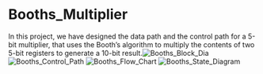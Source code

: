 # Booths_Multiplier
In this project, we have designed the data path and the control path for a 5-bit multiplier, that uses the Booth’s algorithm to multiply the contents of two 5-bit registers to generate a 10-bit result.![Booths_Block_Dia](https://user-images.githubusercontent.com/90913438/189526563-2c735189-becb-4497-92b6-2ee9173ceb7d.png)
![Booths_Control_Path](https://user-images.githubusercontent.com/90913438/189526564-889b783a-b3d5-4ca6-8722-ecf980886333.png)
![Booths_Flow_Chart](https://user-images.githubusercontent.com/90913438/189526566-f3b9641e-13f7-47d5-8b5f-4b2b462955fd.png)
![Booths_State_Diagram](https://user-images.githubusercontent.com/90913438/189526567-032fe8de-6611-4b8c-802c-920c27ee7aad.png)
